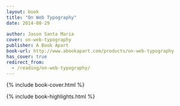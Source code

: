 ```yaml
---
layout: book
title: "On Web Typography"
date: 2014-08-29
 
author: Jason Santa Maria
cover: on-web-typography
publisher: A Book Apart
book-url: http://www.abookapart.com/products/on-web-typography
has_cover: true
redirect_from:
  - /reading/on-web-typography/
---
```

{% include book-cover.html %}

{% include book-highlights.html %}
